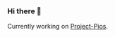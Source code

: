### Hi there 👋

Currently working on [Project-Pios](https://github.com/AccessRetrieved/Project-Pios).
